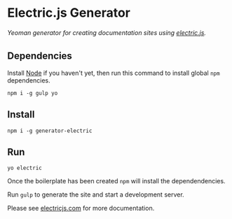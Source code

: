 # Electric.js Generator

###### Yeoman generator for creating documentation sites using [electric.js](https://github.com/liferay/electric.js).

## Dependencies

Install [Node](https://nodejs.org/en/) if you haven't yet, then run this command
to install global `npm` dependencies.

```
npm i -g gulp yo
```

## Install

```
npm i -g generator-electric
```

## Run

```
yo electric
```

Once the boilerplate has been created `npm` will install the dependendencies.

Run `gulp` to generate the site and start a development server.

Please see [electricjs.com](http://electricjs.com) for more documentation.
